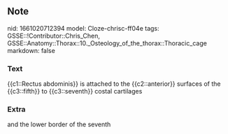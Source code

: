 ## Note
nid: 1661020712394
model: Cloze-chrisc-ff04e
tags: GSSE::!Contributor::Chris_Chen, GSSE::Anatomy::Thorax::10._Osteology_of_the_thorax::Thoracic_cage
markdown: false

### Text
<div class="toggle">
  {{c1::Rectus abdominis}} is attached to the {{c2::anterior}}
  surfaces of the {{c3::fifth}} to {{c3::seventh}} costal
  cartilages
</div>

### Extra
<p id="af8f7eb3-6f28-4328-a96c-49a2d06d70ff" class="">and the lower
border of the seventh
